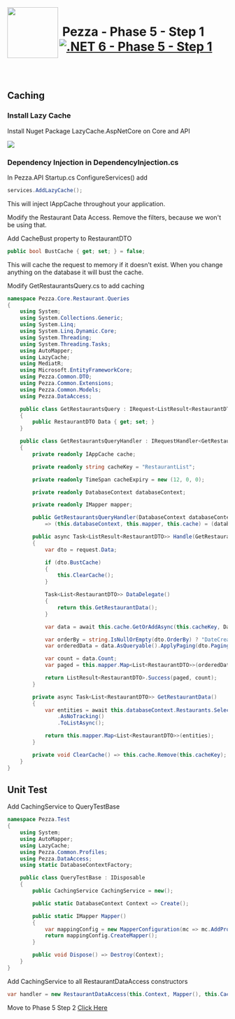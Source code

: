 <img align="left" width="116" height="116" src="../pezza-logo.png" />

# &nbsp;**Pezza - Phase 5 - Step 1** [![.NET 6 - Phase 5 - Step 1](https://github.com/entelect-incubator/.NET/actions/workflows/dotnet-phase5-step1.yml/badge.svg)](https://github.com/entelect-incubator/.NET/actions/workflows/dotnet-phase5-step1.yml)

<br/><br/>

## **Caching**

### **Install Lazy Cache**

Install Nuget Package LazyCache.AspNetCore on Core and API

![](2021-01-15-12-44-19.png)

### **Dependency Injection in DependencyInjection.cs**

In Pezza.API Startup.cs ConfigureServices() add

```cs
services.AddLazyCache();
```

This will inject IAppCache throughout your application.

Modify the Restaurant Data Access. Remove the filters, because we won't be using that.

Add CacheBust property to RestaurantDTO

```cs
public bool BustCache { get; set; } = false;
```

This will cache the request to memory if it doesn't exist. When you change anything on the database it will bust the cache.

Modify GetRestaurantsQuery.cs to add caching

```cs
namespace Pezza.Core.Restaurant.Queries
{
    using System;
    using System.Collections.Generic;
    using System.Linq;
    using System.Linq.Dynamic.Core;
    using System.Threading;
    using System.Threading.Tasks;
    using AutoMapper;
    using LazyCache;
    using MediatR;
    using Microsoft.EntityFrameworkCore;
    using Pezza.Common.DTO;
    using Pezza.Common.Extensions;
    using Pezza.Common.Models;
    using Pezza.DataAccess;

    public class GetRestaurantsQuery : IRequest<ListResult<RestaurantDTO>>
    {
        public RestaurantDTO Data { get; set; }
    }

    public class GetRestaurantsQueryHandler : IRequestHandler<GetRestaurantsQuery, ListResult<RestaurantDTO>>
    {
        private readonly IAppCache cache;

        private readonly string cacheKey = "RestaurantList";

        private readonly TimeSpan cacheExpiry = new (12, 0, 0);

        private readonly DatabaseContext databaseContext;

        private readonly IMapper mapper;

        public GetRestaurantsQueryHandler(DatabaseContext databaseContext, IMapper mapper, IAppCache cache)
            => (this.databaseContext, this.mapper, this.cache) = (databaseContext, mapper, cache);

        public async Task<ListResult<RestaurantDTO>> Handle(GetRestaurantsQuery request, CancellationToken cancellationToken)
        {
            var dto = request.Data;

            if (dto.BustCache)
            {
                this.ClearCache();
            }

            Task<List<RestaurantDTO>> DataDelegate()
            {
                return this.GetRestaurantData();
            }

            var data = await this.cache.GetOrAddAsync(this.cacheKey, DataDelegate, this.cacheExpiry);

            var orderBy = string.IsNullOrEmpty(dto.OrderBy) ? "DateCreated desc" : dto.OrderBy;
            var orderedData = data.AsQueryable().ApplyPaging(dto.PagingArgs).OrderBy(orderBy);

            var count = data.Count;
            var paged = this.mapper.Map<List<RestaurantDTO>>(orderedData);

            return ListResult<RestaurantDTO>.Success(paged, count);
        }

        private async Task<List<RestaurantDTO>> GetRestaurantData()
        {
            var entities = await this.databaseContext.Restaurants.Select(x => x)
                .AsNoTracking()
                .ToListAsync();

            return this.mapper.Map<List<RestaurantDTO>>(entities);
        }

        private void ClearCache() => this.cache.Remove(this.cacheKey);
    }
}
```

## **Unit Test**

Add CachingService to QueryTestBase

```cs
namespace Pezza.Test
{
    using System;
    using AutoMapper;
    using LazyCache;
    using Pezza.Common.Profiles;
    using Pezza.DataAccess;
    using static DatabaseContextFactory;

    public class QueryTestBase : IDisposable
    {
        public CachingService CachingService = new();

        public static DatabaseContext Context => Create();

        public static IMapper Mapper()
        {
            var mappingConfig = new MapperConfiguration(mc => mc.AddProfile(new MappingProfile()));
            return mappingConfig.CreateMapper();
        }

        public void Dispose() => Destroy(Context);
    }
}
```

Add CachingService to all RestaurantDataAccess constructors

```cs
var handler = new RestaurantDataAccess(this.Context, Mapper(), this.CachingService);
```

Move to Phase 5 Step 2
[Click Here](https://github.com/entelect-incubator/.NET/tree/master/Phase%205/Step%202) 